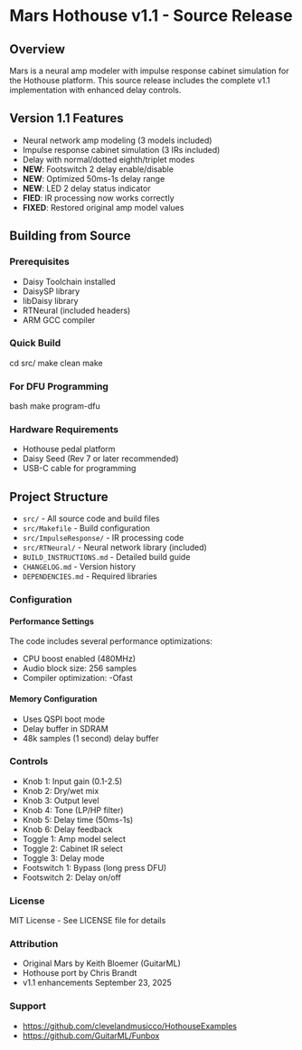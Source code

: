 # Mars Hothouse v1.1 - Source Release

## Overview
Mars is a neural amp modeler with impulse response cabinet simulation for the Hothouse platform. This source release includes the complete v1.1 implementation with enhanced delay controls.

## Version 1.1 Features
- Neural network amp modeling (3 models included)
- Impulse response cabinet simulation (3 IRs included)
- Delay with normal/dotted eighth/triplet modes
- **NEW**: Footswitch 2 delay enable/disable
- **NEW**: Optimized 50ms-1s delay range
- **NEW**: LED 2 delay status indicator
- **FIED**: IR processing now works correctly
- **FIXED**: Restored original amp model values

## Building from Source

### Prerequisites
- Daisy Toolchain installed
- DaisySP library
- libDaisy library
- RTNeural (included headers)
- ARM GCC compiler

### Quick Build
cd src/
make clean
make

### For DFU Programming
bash
make program-dfu

### Hardware Requirements
- Hothouse pedal platform
- Daisy Seed (Rev 7 or later recommended)
- USB-C cable for programming

## Project Structure
- `src/` - All source code and build files
- `src/Makefile` - Build configuration  
- `src/ImpulseResponse/` - IR processing code
- `src/RTNeural/` - Neural network library (included)
- `BUILD_INSTRUCTIONS.md` - Detailed build guide
- `CHANGELOG.md` - Version history
- `DEPENDENCIES.md` - Required libraries

### Configuration
#### Performance Settings
The code includes several performance optimizations:
- CPU boost enabled (480MHz)
- Audio block size: 256 samples
- Compiler optimization: -Ofast

#### Memory Configuration
- Uses QSPI boot mode
- Delay buffer in SDRAM
- 48k samples (1 second) delay buffer

### Controls
- Knob 1: Input gain (0.1-2.5)
- Knob 2: Dry/wet mix
- Knob 3: Output level
- Knob 4: Tone (LP/HP filter)
- Knob 5: Delay time (50ms-1s)
- Knob 6: Delay feedback
- Toggle 1: Amp model select
- Toggle 2: Cabinet IR select
- Toggle 3: Delay mode
- Footswitch 1: Bypass (long press DFU)
- Footswitch 2: Delay on/off

### License
MIT License - See LICENSE file for details

### Attribution
- Original Mars by Keith Bloemer (GuitarML)
- Hothouse port by Chris Brandt
- v1.1 enhancements September 23, 2025

### Support
- https://github.com/clevelandmusicco/HothouseExamples
- https://github.com/GuitarML/Funbox

